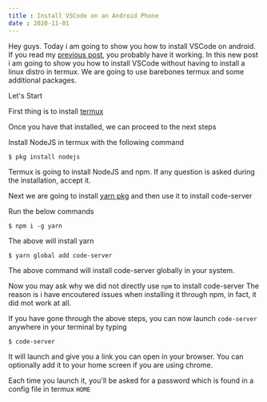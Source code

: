 ```yaml
---
title : Install VSCode on an Android Phone
date : 2020-11-01
---
```


Hey guys. Today i am going to show you how to install 
VSCode on android. If you read my [previous post](https://dev.to/josiasaurel/how-to-install-vscode-on-android-5f8d),
you probably have it working. In this new post i am going to
show you how to install VSCode without having to install a 
linux distro in termux. We are going to use barebones termux
and some additional packages.

Let's Start

First thing is to install [termux](https://play.google.com/store/apps/details?id=com.termux)

Once you have that installed, we can proceed to the next steps

Install NodeJS in termux with the following command
```shell
$ pkg install nodejs
```

Termux is going to install NodeJS and npm. If any question is asked during the installation, accept it.

Next we are going to install [yarn pkg](https://yarnpkg.com/) and then use it to install code-server

Run the below commands

```shell
$ npm i -g yarn
```
The above will install yarn

```shell
$ yarn global add code-server
```

The above command will install code-server globally in your system.

Now you may ask why we did not directly use ``` npm ``` to install code-server
The reason is i have encoutered issues when installing it through npm, in fact, it did mot work at all.

If you have gone through the above steps, you can now launch ``` code-server ``` anywhere in your terminal by typing
```shell
$ code-server
```
It will launch and give you a link you can open in your browser. You can optionally add it to your home screen if you are using chrome.

Each time you launch it, you'll be asked for a password which is found in a config file in termux ``` HOME ```

